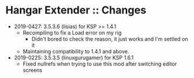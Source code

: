 # Hangar Extender :: Changes

* 2019-0427: 3.5.3.6 (lisias) for KSP >= 1.4.1
	+ Recompiling to fix a Load error on my rig
		- Didn't bored to check the reason, it just works and I'm settled on it 
	+ Maintaining compatibility to 1.4.1 and above.
* 2019-0225: 3.5.3.5 (linuxgurugamer) for KSP 1.6.1
	+ Fixed nullrefs when trying to use this mod after switching editor screens
